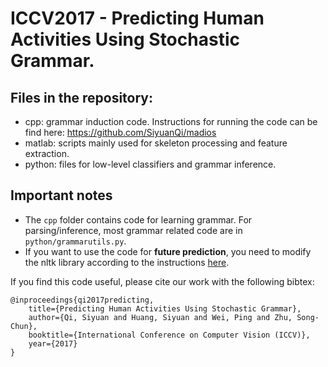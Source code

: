 # ICCV2017 - Predicting Human Activities Using Stochastic Grammar.

## Files in the repository:
- cpp: grammar induction code. Instructions for running the code can be find here: https://github.com/SiyuanQi/madios
- matlab: scripts mainly used for skeleton processing and feature extraction.
- python: files for low-level classifiers and grammar inference.

## Important notes
- The `cpp` folder contains code for learning grammar. For parsing/inference, most grammar related code are in `python/grammarutils.py`.
- If you want to use the code for **future prediction**, you need to modify the nltk library according to the instructions [here](https://gist.github.com/SiyuanQi/a056f2c152aa4174e4c1feb1de46d8fd).

If you find this code useful, please cite our work with the following bibtex:
```
@inproceedings{qi2017predicting,
    title={Predicting Human Activities Using Stochastic Grammar},
    author={Qi, Siyuan and Huang, Siyuan and Wei, Ping and Zhu, Song-Chun},
    booktitle={International Conference on Computer Vision (ICCV)},
    year={2017}
}
```
